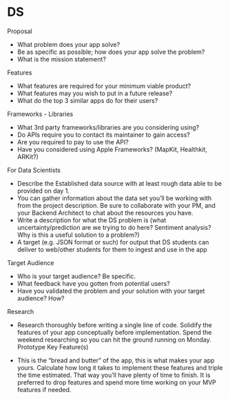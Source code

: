 # DS

Proposal

- What problem does your app solve?
- Be as specific as possible; how does your app solve the problem?
- What is the mission statement?

Features

- What features are required for your minimum viable product?
- What features may you wish to put in a future release?
- What do the top 3 similar apps do for their users?

Frameworks - Libraries

- What 3rd party frameworks/libraries are you considering using?
- Do APIs require you to contact its maintainer to gain access?
- Are you required to pay to use the API?
- Have you considered using Apple Frameworks? (MapKit, Healthkit, ARKit?)

For Data Scientists

- Describe the Established data source with at least rough data able to be provided on day 1. 
- You can gather information about the data set you’ll be working with from the project description. Be sure to collaborate with your PM, and your Backend Architect to chat about the resources you have.
- Write a description for what the DS problem is (what uncertainty/prediction are we trying to do here? Sentiment analysis? Why is this a useful solution to a problem?)
- A target (e.g. JSON format or such) for output that DS students can deliver to web/other students for them to ingest and use in the app

Target Audience

- Who is your target audience? Be specific.
- What feedback have you gotten from potential users?
- Have you validated the problem and your solution with your target audience? How?

Research

- Research thoroughly before writing a single line of code. Solidify the features of your app conceptually before implementation. Spend the weekend researching so you can hit the ground running on Monday.
Prototype Key Feature(s)

- This is the “bread and butter” of the app, this is what makes your app yours. Calculate how long it takes to implement these features and triple the time estimated. That way you’ll have plenty of time to finish. It is preferred to drop features and spend more time working on your MVP features if needed.
